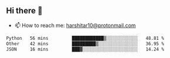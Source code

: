 ## Hi there 👋
- 📫 How to reach me: harshitar10@protonmail.com  
<!--START_SECTION:waka-->

```txt
Python   56 mins         ████████████▒░░░░░░░░░░░░   48.81 %
Other    42 mins         █████████▒░░░░░░░░░░░░░░░   36.95 %
JSON     16 mins         ███▓░░░░░░░░░░░░░░░░░░░░░   14.24 %
```

<!--END_SECTION:waka-->

<!--
**hharshitarora/hharshitarora** is a ✨ _special_ ✨ repository because its `README.md` (this file) appears on your GitHub profile.

Here are some ideas to get you started:

- 🔭 I’m currently working on ...
- 🌱 I’m currently learning ...
- 👯 I’m looking to collaborate on ...
- 🤔 I’m looking for help with ...
- 💬 Ask me about ...
- 📫 How to reach me: ...
- 😄 Pronouns: ...
- ⚡ Fun fact: ...
-->

